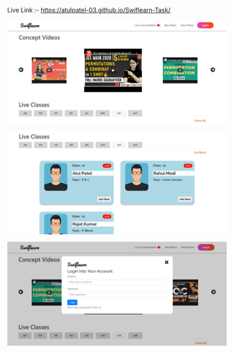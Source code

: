 Live Link :- https://atulpatel-03.github.io/Swiflearn-Task/

![Alt text](swiflearn-task1.png)

![Alt text](swiflearn-task2.png)

![Alt text](swiflearn-task3.png)
